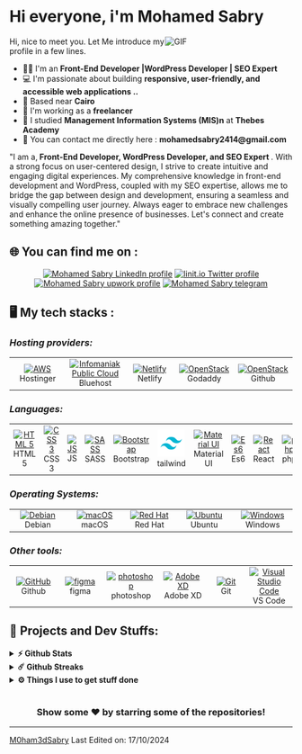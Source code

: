 # Hi everyone, i'm Mohamed Sabry
<img align="right" alt="GIF" src="https://github.com/abhisheknaiidu/abhisheknaiidu/blob/master/code.gif?raw=true" width="45%" />
<p width="45%">
Hi, nice to meet you. Let Me introduce my profile in a few lines.
  <ul>
    <li>👨‍🔧 I'm an <b>Front-End Developer |WordPress Developer | SEO Expert</b></li>
    <li>💻 I'm passionate about building  <b>responsive, user-friendly, and accessible web applications ..</b></li>
    <li>📍 Based near <b>Cairo</b></li>
    <li>🏢 I'm working as a <b>freelancer</b></li>
    <li>🌱 I studied <b>Management Information Systems (MIS)n</b> at <b>Thebes Academy</b></li>
    <li>📮 You can contact me directly here : <b>mohamedsabry2414@gmail.com</b></li>
  </ul>
"I am a,<b> Front-End Developer, WordPress Developer, and SEO Expert </b>. With a strong focus on user-centered design, I strive to create intuitive and engaging digital experiences. My comprehensive knowledge in front-end development and WordPress, coupled with my SEO expertise, allows me to bridge the gap between design and development, ensuring a seamless and visually compelling user journey. Always eager to embrace new challenges and enhance the online presence of businesses. Let's connect and create something amazing together."

</p>

## 🌐 You can find me on :
<p align="center">
  <a href="https://www.linkedin.com/in/m0ham3dsabry/" target="_blank"><img alt="Mohamed Sabry LinkedIn profile" src="https://e7.pngegg.com/pngimages/901/962/png-clipart-linkedin-computer-icons-logo-professional-network-service-social-networks-blue-angle.png" width="13%"></a>
  <a href="https://twitter.com/linit_io/" target="_blank"><img alt="linit.io Twitter profile" src="https://img.freepik.com/premium-vector/new-twitter-x-logo-vector-twitter-x-sign-vector_952796-6.jpg" width="13%"></a>
  <a href="https://www.upwork.com/freelancers/~0110f8d517846c8794" target="_blank"><img alt="Mohamed Sabry upwork profile" src="https://www.citypng.com/public/uploads/preview/upwork-square-logo-icon-png-701751694968615sgotnnc8sf.png" width="13%"></a>
  <a href="https://www.youtube.com/channel/UCprX4LgBZkGr6hcyy5NSgoQ"><img alt="Mohamed Sabry telegram" src="https://upload.wikimedia.org/wikipedia/commons/thumb/8/83/Telegram_2019_Logo.svg/1200px-Telegram_2019_Logo.svg.png" width="13%"></a>
</p>

## 🖥️ My tech stacks :

<p align="right">
  <h3><i>Hosting providers:</i></h3>
  <table>
  <tr border: none;>
    <td align="center" width="110">
      <a href="#%EF%B8%8F-my-tech-stacks-">
        <img src="https://cdn-ilacobd.nitrocdn.com/zisCJRMfARYXVUPxEnYKupzKXPmPuqgS/assets/images/optimized/rev-3b0a461/www.learningrevolution.net/wp-content/uploads/Hostinger-logo-round.png" width="48" height="48" alt="AWS" />
      </a>
      <br>Hostinger 
    </td>	  
    <td align="center" width="110">
      <a href="#%EF%B8%8F-my-tech-stacks-">
        <img src="https://static-00.iconduck.com/assets.00/bluehost-icon-2048x2048-ypgu7y4g.png" width="48" height="48" alt="Infomaniak Public Cloud" />
      </a>
      <br>Bluehost 
    </td>
    <td align="center" width="110">
      <a href="#%EF%B8%8F-my-tech-stacks-">
        <img src="https://github.com/linitio/static-content/blob/main/img/logo/netlify-logo.png?raw=true" width="48" height="48" alt="Netlify" />
      </a>
      <br>Netlify
    </td>
    <td align="center" width="110">
      <a href="#%EF%B8%8F-my-tech-stacks-">
        <img src="https://static-00.iconduck.com/assets.00/godaddy-v2-icon-512x512-mzucmwfq.png" width="48" height="48" alt="OpenStack" />
      </a>
      <br>Godaddy
    </td>
        <td align="center" width="110">
      <a href="#%EF%B8%8F-my-tech-stacks-">
        <img src="https://e7.pngegg.com/pngimages/266/559/png-clipart-cat-stencil-social-media-github-computer-icons-logo-github-mammal-cat-like-mammal.png" width="48" height="48" alt="OpenStack" />
      </a>
      <br>Github
    </td>
  </tr>
</table>
<p>
  <h3><i>Languages:</i></h3>
  <table>
  <tr border: none;>
   <td align="center" width="110">
      <a href="#%EF%B8%8F-my-tech-stacks-">
        <img src="https://github.com/linitio/static-content/blob/main/img/logo/html5-logo.png?raw=true" width="48" height="48" alt="HTML 5" />
      </a>
      <br>HTML 5
    </td>
    <td align="center" width="110">
      <a href="#%EF%B8%8F-my-tech-stacks-">
        <img src="https://github.com/linitio/static-content/blob/main/img/logo/css3-logo.png?raw=true" width="48" height="48" alt="CSS 3" />
      </a>
      <br>CSS 3
    </td>
    <td align="center" width="110">
      <a href="#%EF%B8%8F-my-tech-stacks-">
        <img src="https://cdn.prod.website-files.com/62038ffc9cd2db4558e3c7b7/6242e5dd4337267623f1e7a5_js.svg" width="48" height="48" alt=" JS" />
      </a>
      <br>JS
    </td>
    <td align="center" width="110">
      <a href="#%EF%B8%8F-my-tech-stacks-">
        <img src="https://cdn-icons-png.flaticon.com/512/5968/5968358.png" width="48" height="48" alt="SASS" />
      </a>
      <br>SASS
    </td>
    <td align="center" width="110">
      <a href="#%EF%B8%8F-my-tech-stacks-">
        <img src="https://upload.wikimedia.org/wikipedia/commons/b/b2/Bootstrap_logo.svg" width="48" height="48" alt="Bootstrap" />
      </a>
      <br>Bootstrap
    </td>
    <td align="center" width="110">
      <a href="#%EF%B8%8F-my-tech-stacks-">
        <img src="https://raw.githubusercontent.com/kadir014/kadir014.github.io/master/assets/tailwind.png" width="48" height="48" alt="tailwind" />
      </a>
      <br>tailwind
    </td>
        <td align="center" width="110">
      <a href="#%EF%B8%8F-my-tech-stacks-">
        <img src="https://v4.material-ui.com/static/logo.png" width="48" height="48" alt="Material UI" />
      </a>
      <br>Material UI
    </td>
        <td align="center" width="110">
      <a href="#%EF%B8%8F-my-tech-stacks-">
        <img src="https://juststickers.in/wp-content/uploads/2017/11/es6-original-badge.png" width="48" height="48" alt="Es6" />
      </a>
      <br>Es6
    </td>
        <td align="center" width="110">
      <a href="#%EF%B8%8F-my-tech-stacks-">
        <img src="https://cdn-icons-png.flaticon.com/512/919/919851.png" width="48" height="48" alt="React" />
      </a>
      <br>React
    </td>
        <td align="center" width="110">
      <a href="#%EF%B8%8F-my-tech-stacks-">
        <img src="https://jtuts.com/wp-content/uploads/2016/03/PHP-logo.svg_.png" width="48" height="48" alt="php" />
      </a>
      <br>php
    </td>
        <td align="center" width="110">
      <a href="#%EF%B8%8F-my-tech-stacks-">
        <img src="https://appstore.edgenexus.io/wp-content/uploads/2018/09/mysql-logo.png" width="48" height="48" alt="mysql" />
      </a>
      <br>Mysql
    </td>
  </tr>
</table>
</p>
<p>
  <h3><i>Operating Systems:</i></h3>
  <table>
  <tr border: none;>
    <td align="center" width="110">
      <a href="#%EF%B8%8F-my-tech-stacks-">
        <img src="https://github.com/linitio/static-content/blob/main/img/logo/debian-logo.png?raw=true" width="48" height="48" alt="Debian" />
      </a>
      <br>Debian
    </td>	  
    <td align="center" width="110">
      <a href="#%EF%B8%8F-my-tech-stacks-">
        <img src="https://github.com/linitio/static-content/blob/main/img/logo/apple-logo.png?raw=true" width="48" height="48" alt="macOS" />
      </a>
      <br>macOS
    </td>
    <td align="center" width="110">
      <a href="#%EF%B8%8F-my-tech-stacks-">
        <img src="https://github.com/linitio/static-content/blob/main/img/logo/redhat-logo.png?raw=true" width="48" height="48" alt="Red Hat" />
      </a>
      <br>Red Hat
    </td>
    <td align="center" width="110">
      <a href="#%EF%B8%8F-my-tech-stacks-">
        <img src="https://github.com/linitio/static-content/blob/main/img/logo/ubuntu-logo.png?raw=true" width="48" height="48" alt="Ubuntu" />
      </a>
      <br>Ubuntu
    </td>
    <td align="center" width="110">
      <a href="#%EF%B8%8F-my-tech-stacks-">
        <img src="https://github.com/linitio/static-content/blob/main/img/logo/windows-logo.png?raw=true" width="48" height="48" alt="Windows" />
      </a>
      <br>Windows
    </td>
  </tr>
</table>
</p>
<p>
  <h3><i>Other tools:</i></h3>
  <table>
  <tr border: none;>
    <td align="center" width="110">
      <a href="#%EF%B8%8F-my-tech-stacks-">
        <img src="https://github.com/linitio/static-content/blob/main/img/logo/github-logo.png?raw=true" width="48" height="48" alt="GitHub" />
      </a>
      <br>Github
    </td>	  
    <td align="center" width="110">
      <a href="#%EF%B8%8F-my-tech-stacks-">
        <img src="https://static-00.iconduck.com/assets.00/figma-icon-512x512-b9x5lzoi.png" width="48" height="48" alt="figma" />
      </a>
      <br>figma
    </td>
    <td align="center" width="110">
      <a href="#%EF%B8%8F-my-tech-stacks-">
        <img src="https://seeklogo.com/images/A/adobe-photoshop-cc-circle-logo-3BE8AF841D-seeklogo.com.png" width="48" height="48" alt="photoshop" />
      </a>
      <br>photoshop
    </td>
    <td align="center" width="110">
      <a href="#%EF%B8%8F-my-tech-stacks-">
        <img src="https://cdn.iconscout.com/icon/free/png-256/free-xd-logo-icon-download-in-svg-png-gif-file-formats--social-media-pack-logos-icons-1912062.png" width="48" height="48" alt="Adobe XD" />
      </a>
      <br>Adobe XD
    </td>
    <td align="center" width="110">
      <a href="#%EF%B8%8F-my-tech-stacks-">
        <img src="https://github.com/linitio/static-content/blob/main/img/logo/git-logo.png?raw=true" width="48" height="48" alt="Git" />
      </a>
      <br>Git
    </td>	  
      <td align="center" width="110">
      <a href="#%EF%B8%8F-my-tech-stacks-">
        <img src="https://github.com/linitio/static-content/blob/main/img/logo/visual-studio-logo.png?raw=true" width="48" height="48" alt="Visual Studio Code" />
      </a>
      <br>VS Code
    </td>
  </tr>
  <tr>
</table>
</p>

## 🚧 Projects and Dev Stuffs:

<details>	
  <summary><b>⚡ Github Stats</b></summary>
	
  <br />
  <img height="180em" src="https://github-readme-stats.vercel.app/api?username=M0ham3dSabry&show_icons=true&hide_border=true&&count_private=true&include_all_commits=true" />
  <img height="180em" src="https://github-readme-stats.vercel.app/api/top-langs/?username=M0ham3dSabry&exclude_repo=KNN-Image-Classification&show_icons=true&hide_border=true&layout=compact&langs_count=8"/>
</details>

<details>	
  <summary><b>☄️ Github Streaks</b></summary>

  <br />
  <img height="180em" src="https://github-readme-streak-stats.herokuapp.com/?user=M0ham3dSabry&hide_border=true" />
</details>


<details>	
  <br />
  <summary><b>⚙️ Things I use to get stuff done</b></summary>
  	<ul>
  	    <li><b>OS:</b> windows 10</li>
  	    <li><b>Browser: </b> Google Chrome Web Browser</li>
	    <li><b>Terminal: </b>Cmder | Console Emulator</li>
	    <li><b>Code Editor:</b> VSCode</li>
	    <li><b>To Stay Updated:</b> linit.io, Medium, Linkedin, Twitter, UpWork and telegram.</li>
	</ul>	
</details>

#

<div align="center">

### Show some ❤️ by starring some of the repositories!

</div>

------
[M0ham3dSabry](https://github.com/M0ham3dSabry)
Last Edited on: 17/10/2024 
